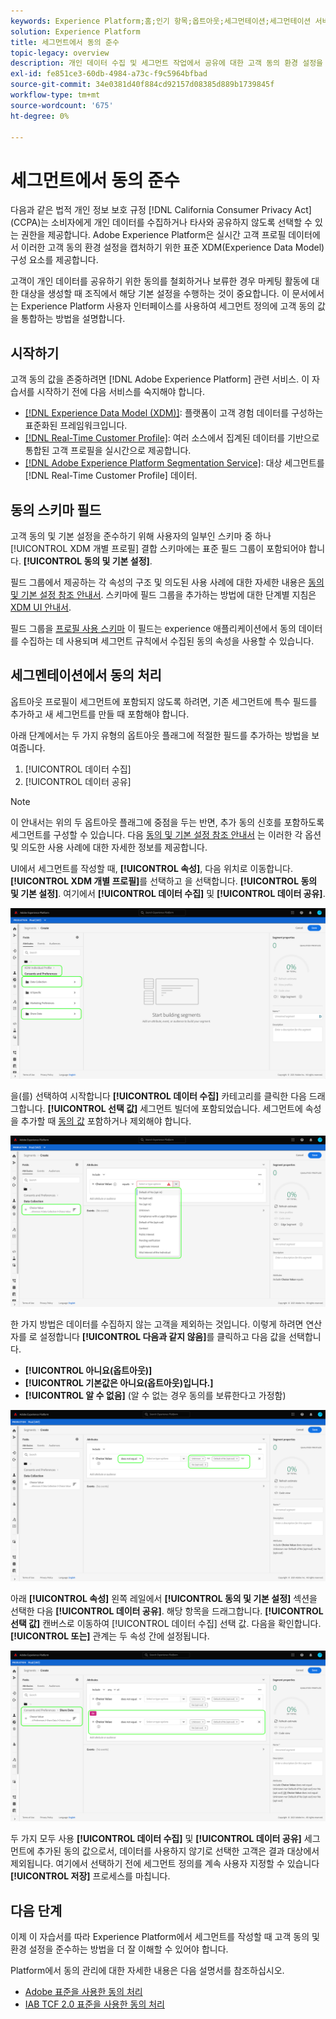 ```yaml
---
keywords: Experience Platform;홈;인기 항목;옵트아웃;세그먼테이션;세그먼테이션 서비스;세그먼테이션 서비스;옵트아웃 적용;옵트아웃;옵트아웃;옵트아웃;옵트아웃;동의;공유;수집
solution: Experience Platform
title: 세그먼트에서 동의 준수
topic-legacy: overview
description: 개인 데이터 수집 및 세그먼트 작업에서 공유에 대한 고객 동의 환경 설정을 적용하는 방법을 알아봅니다.
exl-id: fe851ce3-60db-4984-a73c-f9c5964bfbad
source-git-commit: 34e0381d40f884cd92157d08385d889b1739845f
workflow-type: tm+mt
source-wordcount: '675'
ht-degree: 0%

---
```


# 세그먼트에서 동의 준수

다음과 같은 법적 개인 정보 보호 규정 [!DNL California Consumer Privacy Act] (CCPA)는 소비자에게 개인 데이터를 수집하거나 타사와 공유하지 않도록 선택할 수 있는 권한을 제공합니다. Adobe Experience Platform은 실시간 고객 프로필 데이터에서 이러한 고객 동의 환경 설정을 캡처하기 위한 표준 XDM(Experience Data Model) 구성 요소를 제공합니다.

고객이 개인 데이터를 공유하기 위한 동의를 철회하거나 보류한 경우 마케팅 활동에 대한 대상을 생성할 때 조직에서 해당 기본 설정을 수행하는 것이 중요합니다. 이 문서에서는 Experience Platform 사용자 인터페이스를 사용하여 세그먼트 정의에 고객 동의 값을 통합하는 방법을 설명합니다.

## 시작하기

고객 동의 값을 존중하려면 [!DNL Adobe Experience Platform] 관련 서비스. 이 자습서를 시작하기 전에 다음 서비스를 숙지해야 합니다.

* [[!DNL Experience Data Model (XDM)]](../xdm/home.md): 플랫폼이 고객 경험 데이터를 구성하는 표준화된 프레임워크입니다.
* [[!DNL Real-Time Customer Profile]](../profile/home.md): 여러 소스에서 집계된 데이터를 기반으로 통합된 고객 프로필을 실시간으로 제공합니다.
* [[!DNL Adobe Experience Platform Segmentation Service]](./home.md): 대상 세그먼트를 [!DNL Real-Time Customer Profile] 데이터.

## 동의 스키마 필드

고객 동의 및 기본 설정을 준수하기 위해 사용자의 일부인 스키마 중 하나 [!UICONTROL XDM 개별 프로필] 결합 스키마에는 표준 필드 그룹이 포함되어야 합니다. **[!UICONTROL 동의 및 기본 설정]**.

필드 그룹에서 제공하는 각 속성의 구조 및 의도된 사용 사례에 대한 자세한 내용은 [동의 및 기본 설정 참조 안내서](../xdm/field-groups/profile/consents.md). 스키마에 필드 그룹을 추가하는 방법에 대한 단계별 지침은 [XDM UI 안내서](../xdm/ui/resources/schemas.md#add-field-groups).

필드 그룹을 [프로필 사용 스키마](../xdm/ui/resources/schemas.md#profile) 이 필드는 experience 애플리케이션에서 동의 데이터를 수집하는 데 사용되며 세그먼트 규칙에서 수집된 동의 속성을 사용할 수 있습니다.

## 세그멘테이션에서 동의 처리

옵트아웃 프로필이 세그먼트에 포함되지 않도록 하려면, 기존 세그먼트에 특수 필드를 추가하고 새 세그먼트를 만들 때 포함해야 합니다.

아래 단계에서는 두 가지 유형의 옵트아웃 플래그에 적절한 필드를 추가하는 방법을 보여줍니다.

1. [!UICONTROL 데이터 수집]
1. [!UICONTROL 데이터 공유]

>[!NOTE]
>
>이 안내서는 위의 두 옵트아웃 플래그에 중점을 두는 반면, 추가 동의 신호를 포함하도록 세그먼트를 구성할 수 있습니다. 다음 [동의 및 기본 설정 참조 안내서](../xdm/field-groups/profile/consents.md) 는 이러한 각 옵션 및 의도한 사용 사례에 대한 자세한 정보를 제공합니다.

UI에서 세그먼트를 작성할 때, **[!UICONTROL 속성]**, 다음 위치로 이동합니다. **[!UICONTROL XDM 개별 프로필]**&#x200B;를 선택하고 을 선택합니다. **[!UICONTROL 동의 및 기본 설정]**. 여기에서 **[!UICONTROL 데이터 수집]** 및 **[!UICONTROL 데이터 공유]**.

![](./images/opt-outs/consents.png)

을(를) 선택하여 시작합니다 **[!UICONTROL 데이터 수집]** 카테고리를 클릭한 다음 드래그합니다. **[!UICONTROL 선택 값]** 세그먼트 빌더에 포함되었습니다. 세그먼트에 속성을 추가할 때 [동의 값](../xdm/field-groups/profile/consents.md#choice-values) 포함하거나 제외해야 합니다.

![](./images/opt-outs/consent-values.png)

한 가지 방법은 데이터를 수집하지 않는 고객을 제외하는 것입니다. 이렇게 하려면 연산자를 로 설정합니다 **[!UICONTROL 다음과 같지 않음]**&#x200B;를 클릭하고 다음 값을 선택합니다.

* **[!UICONTROL 아니요(옵트아웃)]**
* **[!UICONTROL 기본값은 아니요(옵트아웃)입니다.]**
* **[!UICONTROL 알 수 없음]** (알 수 없는 경우 동의를 보류한다고 가정함)

![](./images/opt-outs/collect.png)

아래 **[!UICONTROL 속성]** 왼쪽 레일에서 **[!UICONTROL 동의 및 기본 설정]** 섹션을 선택한 다음 **[!UICONTROL 데이터 공유]**. 해당 항목을 드래그합니다. **[!UICONTROL 선택 값]** 캔버스로 이동하여 [!UICONTROL 데이터 수집] 선택 값. 다음을 확인합니다. **[!UICONTROL 또는]** 관계는 두 속성 간에 설정됩니다.

![](./images/opt-outs/share.png)

두 가지 모두 사용 **[!UICONTROL 데이터 수집]** 및 **[!UICONTROL 데이터 공유]** 세그먼트에 추가된 동의 값으로서, 데이터를 사용하지 않기로 선택한 고객은 결과 대상에서 제외됩니다. 여기에서 선택하기 전에 세그먼트 정의를 계속 사용자 지정할 수 있습니다 **[!UICONTROL 저장]** 프로세스를 마칩니다.

## 다음 단계

이제 이 자습서를 따라 Experience Platform에서 세그먼트를 작성할 때 고객 동의 및 환경 설정을 준수하는 방법을 더 잘 이해할 수 있어야 합니다.

Platform에서 동의 관리에 대한 자세한 내용은 다음 설명서를 참조하십시오.

* [Adobe 표준을 사용한 동의 처리](../landing/governance-privacy-security/consent/adobe/overview.md)
* [IAB TCF 2.0 표준을 사용한 동의 처리](../landing/governance-privacy-security/consent/iab/overview.md)